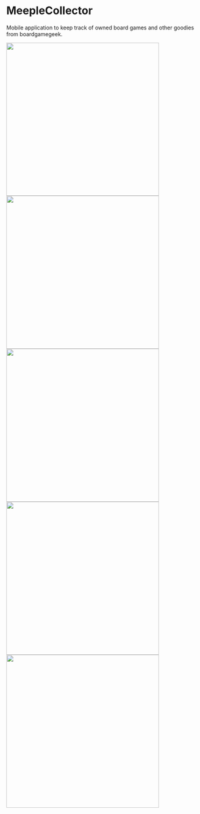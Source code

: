 # MeepleCollector
Mobile application to keep track of owned board games and other goodies from boardgamegeek.

<img src="https://user-images.githubusercontent.com/85763304/151439530-db87ecc7-0185-4121-be91-27c3315383b1.PNG" height="400px"> <img src="https://user-images.githubusercontent.com/85763304/151439863-b73e57bf-db71-4cdf-8432-2546b84a76f6.PNG" height="400px"> <img src="https://user-images.githubusercontent.com/85763304/151439895-8fb92e08-2fd2-439d-8902-8d2f3f2af37c.PNG" height="400px"> <img src="https://user-images.githubusercontent.com/85763304/151440125-81302886-4de7-45fb-aaa8-4c3d9185209b.PNG" height="400px"> <img src="https://user-images.githubusercontent.com/85763304/151440309-b48967ca-a2e1-45ab-a54c-8f9fbe6fd98f.PNG" height="400px">
